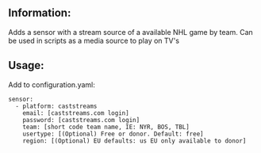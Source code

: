## Information:
Adds a sensor with a stream source of a available NHL game by team. Can be used in scripts as a media source to play on TV's

## Usage:
Add to configuration.yaml:

```
sensor:
  - platform: caststreams
    email: [caststreams.com login]
    password: [caststreams.com login]
    team: [short code team name, IE: NYR, BOS, TBL]
    usertype: [(Optional) Free or donor. Default: free]
    region: [(Optional) EU defaults: us EU only available to donor]
```
